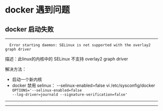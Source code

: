 # docker 遇到问题

## docker 启动失败

---

      Error starting daemon: SELinux is not supported with the overlay2 graph driver

   描述：此linux的内核中的 SELinux 不支持 overlay2 graph driver
   
   解决方法：
   
   - 启动一个新内核 
   - docker 禁用 selinux： --selinux-enabled=false vi /etc/sysconfig/docker <code> OPTIONS='--selinux-enabled=false --log-driver=journald --signature-verification=false' </code>
   
---

    

--- 